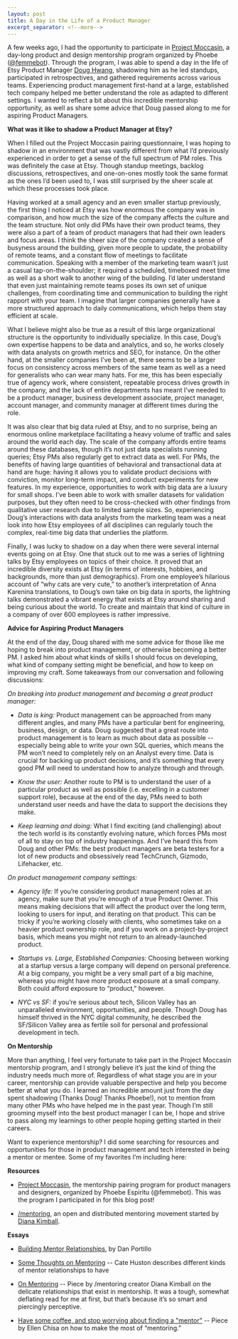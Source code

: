 ```yaml
---
layout: post
title: A Day in the Life of a Product Manager
excerpt_separator: <!--more-->
---
```


A few weeks ago, I had the opportunity to participate in <a href="http://www.moccasin.me/" target="_blank">Project Moccasin</a>, a day-long product and design mentorship program organized by Phoebe (<a href="http://www.twitter.com/femmebot/" target="_blank">@femmebot</a>). Through the program, I was able to spend a day in the life of Etsy Product Manager <a href="http://www.douglashwang.com/" target="_blank">Doug Hwang</a>, shadowing him as he led standups, participated in retrospectives, and gathered requirements across various teams. Experiencing product management first-hand at a large, established tech company helped me better understand the role as adapted to different settings. I wanted to reflect a bit about this incredible mentorship opportunity, as well as share some advice that Doug passed along to me for aspiring Product Managers. <!-- more -->

**What was it like to shadow a Product Manager at Etsy?** 

When I filled out the Project Moccasin pairing questionnaire, I was hoping to shadow in an environment that was vastly different from what I’d previously experienced in order to get a sense of the full spectrum of PM roles. This was definitely the case at Etsy. Though standup meetings, backlog discussions, retrospectives, and one-on-ones mostly took the same format as the ones I’d been used to, I was still surprised by the sheer scale at which these processes took place. 

Having worked at a small agency and an even smaller startup previously, the first thing I noticed at Etsy was how enormous the company was in comparison, and how much the size of the company affects the culture and the team structure. Not only did PMs have their own product teams, they were also a part of a team of product managers that had their own leaders and focus areas. I think the sheer size of the company created a sense of busyness around the building, given more people to update, the probability of remote teams, and a constant flow of meetings to facilitate communication. Speaking with a member of the marketing team wasn’t just a casual tap-on-the-shoulder; it required a scheduled, timeboxed meet time as well as a short walk to another wing of the building. I’d later understand that even just maintaining remote teams poses its own set of unique challenges, from coordinating time and communication to building the right rapport with your team. I imagine that larger companies generally have a more structured approach to daily communications, which helps them stay efficient at scale. 

What I believe might also be true as a result of this large organizational structure is the opportunity to individually specialize. In this case, Doug’s own expertise happens to be data and analytics, and so, he works closely with data analysts on growth metrics and SEO, for instance. On the other hand, at the smaller companies I’ve been at, there seems to be a larger focus on consistency across members of the same team as well as a need for generalists who can wear many hats. For me, this has been especially true of agency work, where consistent, repeatable process drives growth in the company, and the lack of entire departments has meant I’ve needed to be a product manager, business development associate, project manager, account manager, and community manager at different times during the role.

It was also clear that big data ruled at Etsy, and to no surprise, being an enormous online marketplace facilitating a heavy volume of traffic and sales around the world each day. The scale of the company affords entire teams around these databases, though it’s not just data specialists running queries; Etsy PMs also regularly get to extract data as well. For PMs, the benefits of having large quantities of behavioral and transactional data at hand are huge: having it allows you to validate product decisions with conviction, monitor long-term impact, and conduct experiments for new features. In my experience, opportunities to work with big data are a luxury for small shops. I’ve been able to work with smaller datasets for validation purposes, but they often need to be cross-checked with other findings from qualitative user research due to limited sample sizes. So, experiencing Doug’s interactions with data analysts from the marketing team was a neat look into how Etsy employees of all disciplines can regularly touch the complex, real-time big data that underlies the platform.  

Finally, I was lucky to shadow on a day when there were several internal events going on at Etsy. One that stuck out to me was a series of lightning talks by Etsy employees on topics of their choice. It proved that an incredible diversity exists at Etsy (in terms of interests, hobbies, and backgrounds, more than just demographics). From one employee’s hilarious account of “why cats are very cute,” to another’s interpretation of Anna Karenina translations, to Doug’s own take on big data in sports, the lightning talks demonstrated a vibrant energy that exists at Etsy around sharing and being curious about the world. To create and maintain that kind of culture in a company of over 600 employees is rather impressive. 

**Advice for Aspiring Product Managers**

At the end of the day, Doug shared with me some advice for those like me hoping to break into product management, or otherwise becoming a better PM. I asked him about what kinds of skills I should focus on developing, what kind of company setting might be beneficial, and how to keep on improving my craft. Some takeaways from our conversation and following discussions: 

<i>On breaking into product management and becoming a great product manager:</i>

* <i>Data is king:</i> Product management can be approached from many different angles, and many PMs have a particular bent for engineering, business, design, or data. Doug suggested that a great route into product management is to learn as much about data as possible -- especially being able to write your own SQL queries, which means the PM won’t need to completely rely on an Analyst every time. Data is crucial for backing up product decisions, and it’s something that every good PM will need to understand how to analyze through and through. 


* <i>Know the user:</i> Another route to PM is to understand the user of a particular product as well as possible (i.e. excelling in a customer support role), because at the end of the day, PMs need to both understand user needs and have the data to support the decisions they make.  


* <i>Keep learning and doing:</i> What I find exciting (and challenging) about the tech world is its constantly evolving nature, which forces PMs most of all to stay on top of industry happenings. And I’ve heard this from Doug and other PMs: the best product managers are beta testers for a lot of new products and obsessively read TechCrunch, Gizmodo, Lifehacker, etc. 

<i>On product management company settings:</i>

* <i>Agency life:</i> If you’re considering product management roles at an agency, make sure that you’re enough of a true Product Owner. This means making decisions that will affect the product over the long term, looking to users for input, and iterating on that product. This can be tricky if you’re working closely with clients, who sometimes take on a heavier product ownership role, and if you work on a project-by-project basis, which means you might not return to an already-launched product.  


* <i>Startups vs. Large, Established Companies:</i> Choosing between working at a startup versus a large company will depend on personal preference. At a big company, you might be a very small part of a big machine, whereas you might have more product exposure at a small company. Both could afford exposure to “product,” however.  


* <i>NYC vs SF:</i> if you’re serious about tech, Silicon Valley has an unparalleled environment, opportunities, and people. Though Doug has himself thrived in the NYC digital community, he described the SF/Silicon Valley area as fertile soil for personal and professional development in tech. 

**On Mentorship**

More than anything, I feel very fortunate to take part in the Project Moccasin mentorship program, and I strongly believe it’s just the kind of thing the industry needs much more of. Regardless of what stage you are in your career, mentorship can provide valuable perspective and help you become better at what you do. I learned an incredible amount just from the day spent shadowing (Thanks Doug! Thanks Phoebe!), not to mention from many other PMs who have helped me in the past year. Though I’m still grooming myself into the best product manager I can be, I hope and strive to pass along my learnings to other people hoping getting started in their careers. 

Want to experience mentorship? I did some searching for resources and opportunities for those in product management and tech interested in being a mentor or mentee. Some of my favorites I’m including here: 

**Resources**

* <a href="http://moccasin.me/" target="_blank">Project Moccasin</a>, the mentorship pairing program for product managers and designers, organized by Phoebe Espiritu (@femmebot). This was the program I participated in for this blog post!

* <a href="http://mentoring.is/" target="_blank">/mentoring</a>, an open and distributed mentoring movement started by <a href="http://blog.dianakimball.com/" target="_blank">Diana Kimball</a>. 

**Essays**

* <a href="https://medium.com/greylock-perspectives/building-mentor-relationships-694cec163b02/" target="_blank">Building Mentor Relationships</a>, by Dan Portillo

* <a href="http://www.catehuston.com/blog/2014/06/27/some-thoughts-on-mentoring/" target="_blank">Some Thoughts on Mentoring</a> -- Cate Huston describes different kinds of mentor relationships to have

* <a href="https://themanual.org/read/issues/4/diana-kimball/article/" target="_blank">On Mentoring</a> -- Piece by /mentoring creator Diana Kimball on the delicate relationships that exist in mentorship. It was a tough, somewhat deflating read for me at first, but that’s because it’s so smart and piercingly perceptive.  

* <a href="https://medium.com/thelist/have-some-coffee-9e468d958e77" target="_blank">Have some coffee, and stop worrying about finding a "mentor"</a> -- Piece by Ellen Chisa on how to make the most of “mentoring.” 

